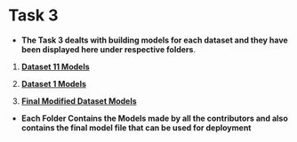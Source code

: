 # Task 3 
-  **The Task 3 dealts with building models for each dataset and they have been displayed here under respective folders**.

1. [**Dataset 11 Models**](https://github.com/OmdenaAI/bengaluru-india-improve-sorting-segregation/tree/main/src/tasks/Task-3%20-%20Model-Building/Models%20Made%20for%20Dataset%2011)

2. [**Dataset 1 Models**](https://github.com/OmdenaAI/bengaluru-india-improve-sorting-segregation/tree/main/src/tasks/Task-3%20-%20Model-Building/Models%20for%20Dataset%201)

3. [**Final Modified Dataset Models**](https://github.com/OmdenaAI/bengaluru-india-improve-sorting-segregation/tree/main/src/tasks/Task-3%20-%20Model-Building/Final%20Datasets%20and%20Models)

- **Each Folder Contains the Models made by all the contributors and also contains the final model file that can be used for deployment**
